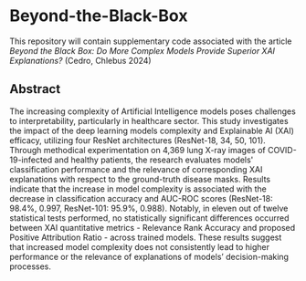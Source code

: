 # Beyond-the-Black-Box
This repository will contain supplementary code associated with the article *Beyond the Black Box: Do More Complex Models Provide Superior XAI Explanations?* (Cedro, Chlebus 2024)

## Abstract
The increasing complexity of Artificial Intelligence models poses challenges to interpretability, particularly in healthcare sector. This study investigates the impact of the deep learning models complexity and Explainable AI (XAI) efficacy, utilizing four ResNet architectures (ResNet-18, 34, 50, 101). Through methodical experimentation on 4,369 lung X-ray images of COVID-19-infected and healthy patients, the research evaluates models' classification performance and the relevance of corresponding XAI explanations with respect to the ground-truth disease masks. Results indicate that the increase in model complexity is associated with the decrease in classification accuracy and AUC-ROC scores (ResNet-18: 98.4\%, 0.997, ResNet-101: 95.9\%, 0.988). Notably, in eleven out of twelve statistical tests performed, no statistically significant differences occurred between XAI quantitative metrics - Relevance Rank Accuracy and proposed Positive Attribution Ratio - across trained models. These results suggest that increased model complexity does not consistently lead to higher performance or the relevance of explanations of models’ decision-making processes.
